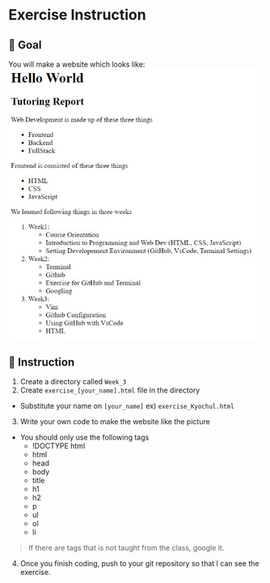 # Exercise Instruction

## 🔔 Goal
You will make a website which looks like: </br>
<img src="https://github.com/OfficerChul/webDev101/blob/main/Week_3/images/exercise.jpg?raw=true"/>

## 📑 Instruction

1. Create a directory called `Week_3`
2. Create `exercise_[your_name].html` file in the directory
- Substitute your name on `[your_name]` ex) `exercise_Kyochul.html`
3. Write your own code to make the website like the picture
- You should only use the following tags
    - !DOCTYPE html
    - html
    - head
    - body
    - title
    - h1
    - h2
    - p
    - ul
    - ol
    - li

> If there are tags that is not taught from the class, google it.

4. Once you finish coding, push to your git repository so that I can see the exercise.
